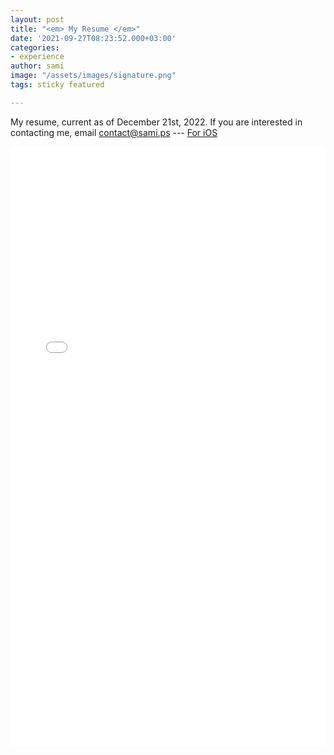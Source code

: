 ```yaml
---
layout: post
title: "<em> My Resume </em>"
date: '2021-09-27T08:23:52.000+03:00'
categories:
- experience
author: sami
image: "/assets/images/signature.png"
tags: sticky featured

---
```

My resume, current as of December 21st, 2022.  If you are interested in contacting me, email contact@sami.ps --- [For iOS](../assets/files/resume.pdf)

<embed src="/assets/files/resume.pdf" type="application/pdf" style="width: 100%; height: 100vw"/>